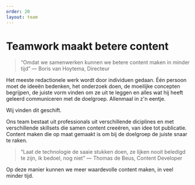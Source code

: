 ```yaml
---
order: 20
layout: team
---
```


# Teamwork maakt betere content

> “Omdat we samenwerken kunnen we betere content maken in minder tijd”
— Boris van Hoytema, Directeur

Het meeste redactionele werk wordt door individuen gedaan. Één persoon moet de ideeën bedenken, het onderzoek doen, de moeilijke concepten begrijpen, de juiste vorm vinden om ze uit te leggen en alles wat hij heeft geleerd communiceren met de doelgroep. Allenmaal in z'n eentje.

Wij vinden dit geschift.

Ons team bestaat uit professionals uit verschillende diciplines en met verschillende skillsets die samen content creeëren, van idee tot publicatie. Content maken die op maat gemaakt is om bij de doelgroep de juiste snaar te raken.

> “Laat de technologie de saaie stukken doen, ze lijken nooit beledigd te zijn,
ik bedoel, nog niet”
— Thomas de Beus, Content Developer

Op deze manier kunnen we meer waardevolle content maken, in veel minder tijd.
